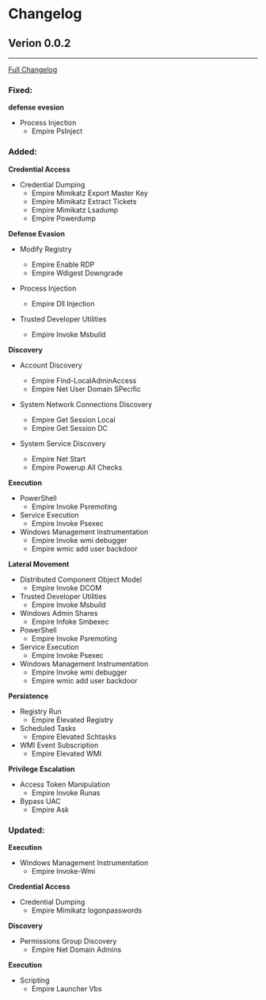 # Changelog

## Verion 0.0.2
----------------------------------

[Full Changelog](https://github.com/Cyb3rWard0g/mordor/compare/0.0.1...0.0.2)

### Fixed:
**defense evesion**

* Process Injection
  * Empire PsInject

### Added:
**Credential Access**

* Credential Dumping
  * Empire Mimikatz Export Master Key
  * Empire Mimikatz Extract Tickets
  * Empire Mimikatz Lsadump
  * Empire Powerdump

**Defense Evasion**

* Modify Registry
  * Empire Enable RDP
  * Empire Wdigest Downgrade

* Process Injection
  * Empire Dll Injection

* Trusted Developer Utilities
  * Empire Invoke Msbuild

**Discovery**

* Account Discovery
  * Empire Find-LocalAdminAccess
  * Empire Net User Domain SPecific

* System Network Connections Discovery
  * Empire Get Session Local
  * Empire Get Session DC

* System Service Discovery
  * Empire Net Start
  * Empire Powerup All Checks

**Execution**

* PowerShell
  * Empire Invoke Psremoting
* Service Execution
  * Empire Invoke Psexec
* Windows Management Instrumentation
  * Empire Invoke wmi debugger
  * Empire wmic add user backdoor

**Lateral Movement**

* Distributed Component Object Model
  * Empire Invoke DCOM
* Trusted Developer Utilities
  * Empire Invoke Msbuild
* Windows Admin Shares
  * Empire Infoke Smbexec
* PowerShell
  * Empire Invoke Psremoting
* Service Execution
  * Empire Invoke Psexec
* Windows Management Instrumentation
  * Empire Invoke wmi debugger
  * Empire wmic add user backdoor

**Persistence**

* Registry Run
  * Empire Elevated Registry
* Scheduled Tasks
  * Empire Elevated Schtasks
* WMI Event Subscription
  * Empire Elevated WMI

**Privilege Escalation**

* Access Token Manipulation
  * Empire Invoke Runas
* Bypass UAC
  * Empire Ask

### Updated:
**Execution**

* Windows Management Instrumentation
  * Empire Invoke-Wmi

**Credential Access**

* Credential Dumping
  * Empire Mimikatz logonpasswords

**Discovery**

* Permissions Group Discovery
  * Empire Net Domain Admins

**Execution**

* Scripting
  * Empire Launcher Vbs
